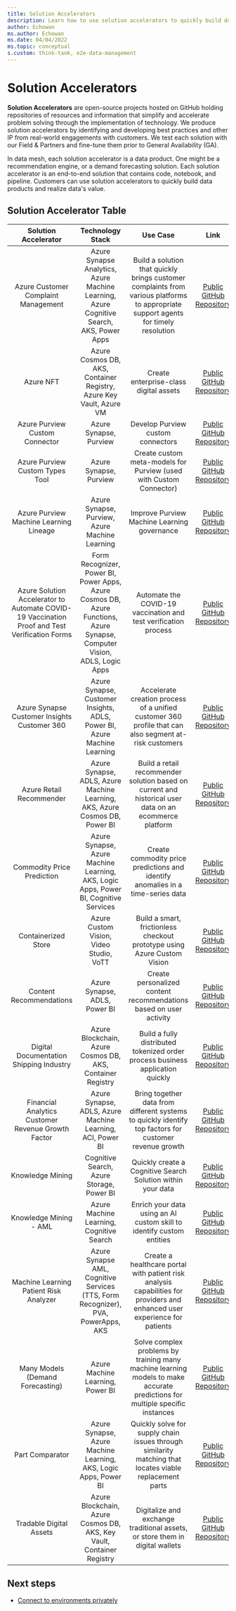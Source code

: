 ```yaml
---
title: Solution Accelerators
description: Learn how to use solution accelerators to quickly build data product.
author: Echowan 
ms.author: Echowan
ms.date: 04/04/2022
ms.topic: conceptual
s.custom: think-tank, e2e-data-management
---
```


# Solution Accelerators

**Solution Accelerators** are open-source projects hosted on GitHub holding repositories of resources and information that simplify and accelerate problem solving through the implementation of technology. We produce solution accelerators by identifying and developing best practices and other IP from real-world engagements with customers. We test each solution with our Field & Partners and fine-tune them prior to General Availability (GA).

In data mesh, each solution accelerator is a data product. One might be a recommendation engine, or a demand forecasting solution. Each solution accelerator is an end-to-end solution that contains code, notebook, and pipeline. Customers can use solution accelerators to quickly build data products and realize data's value.

## Solution Accelerator Table

|**Solution Accelerator**                                                                       | **Technology Stack**                                                                                                    | **Use Case**                                                                                                                          | **Link**                                                               |
|:---------------------------------------------------------------------------------------------:|:-----------------------------------------------------------------------------------------------------------------------:|:-------------------------------------------------------------------------------------------------------------------------------------:|:----------------------------------------------------------------------:|
| Azure Customer Complaint Management                                                           | Azure Synapse Analytics, Azure Machine Learning, Azure Cognitive Search, AKS, Power Apps                                | Build a solution that quickly brings customer complaints from various platforms to appropriate support agents for timely resolution | [Public GitHub Repository](https://aka.ms/CustomerComplaintManagement) |
| Azure NFT                                                                                     | Azure Cosmos DB, AKS, Container Registry, Azure Key Vault, Azure VM                                                     | Create enterprise-class digital assets                                                                                                | [Public GitHub Repository](https://aka.ms/NFT_SA)                      |
| Azure Purview Custom Connector                                                                | Azure Synapse, Purview                                                                                                  | Develop Purview custom connectors                                                                                                     | [Public GitHub Repository](https://aka.ms/PurviewCustomConnector)      |
| Azure Purview Custom Types Tool                                                               | Azure Synapse, Purview                                                                                                  | Create custom meta-models for Purview (used with Custom Connector)                                                                    | [Public GitHub Repository](https://aka.ms/PurviewCustomTypesTool)      |
| Azure Purview Machine Learning Lineage                                                        | Azure Synapse, Purview, Azure Machine Learning                                                                          | Improve Purview Machine Learning governance                                                                                           | [Public GitHub Repository](https://aka.ms/PurviewMLLineage)            |
| Azure Solution Accelerator to Automate COVID-19 Vaccination Proof and Test Verification Forms | Form Recognizer, Power BI, Power Apps, Azure Cosmos DB, Azure Functions, Azure Synapse, Computer Vision, ADLS, Logic Apps | Automate the COVID-19 vaccination and test verification process                                                                       | [Public GitHub Repository](https://aka.ms/CovidFormsAutomationSA)      |
| Azure Synapse Customer Insights Customer 360                                                  | Azure Synapse, Customer Insights, ADLS, Power BI, Azure Machine Learning                                                | Accelerate creation process of a unified customer 360 profile that can also segment at-risk customers                             | [Public GitHub Repository](https://aka.ms/Customer360SA)               |
| Azure Retail Recommender                                                                      | Azure Synapse, ADLS, Azure Machine Learning, AKS, Azure Cosmos DB, Power BI                                                   | Build a retail recommender solution based on current and historical user data on an ecommerce platform                                | [Public GitHub Repository](https://aka.ms/RetailRecommender)           |
| Commodity Price Prediction                                                                    | Azure Synapse, Azure Machine Learning, AKS, Logic Apps, Power BI, Cognitive Services                                    | Create commodity price predictions and identify anomalies in a time-series data                                                     | [Public GitHub Repository](https://aka.ms/CommodityPricePrediction)    |
| Containerized Store                                                                           | Azure Custom Vision, Video Studio, VoTT                                                                                 | Build a smart, frictionless checkout prototype using Azure Custom Vision                                                            | [Public GitHub Repository](https://aka.ms/ContainerizedStore)          |
| Content Recommendations                                                                       | Azure Synapse, ADLS, Power BI                                                                                           | Create personalized content recommendations based on user activity                                                                    | [Public GitHub Repository](https://aka.ms/ContentRecommender)          |
| Digital Documentation Shipping Industry                                                       | Azure Blockchain, Azure Cosmos DB, AKS, Container Registry                                                                    | Build a fully distributed tokenized order process business application quickly                                                       | [Public GitHub Repository](https://aka.ms/DigitalShippingDocs)         |
| Financial Analytics Customer Revenue Growth Factor                                            | Azure Synapse, ADLS, Azure Machine Learning, ACI, Power BI                                                              | Bring together data from different systems to quickly identify top factors for customer revenue growth                     | [Public GitHub Repository](https://aka.ms/CustomerGrowthFactor)        |
| Knowledge Mining                                                                              | Cognitive Search, Azure Storage, Power BI                                                                               | Quickly create a Cognitive Search Solution within your data                                                                           | [Public GitHub Repository](https://aka.ms/KnowledgeMiningSA)           |
| Knowledge Mining - AML                                                                        | Azure Machine Learning, Cognitive Search                                                                                | Enrich your data using an AI custom skill to identify custom entities                                                              | [Public GitHub Repository](https://aka.ms/KnowledgeMiningAML)          |
| Machine Learning Patient Risk Analyzer                                                        | Azure Synapse AML, Cognitive Services (TTS, Form Recognizer), PVA, PowerApps, AKS                                       | Create a healthcare portal with patient risk analysis capabilities for providers and enhanced user experience for patients            | [Public GitHub Repository](https://aka.ms/PatientRiskAnalyzerSA)       |
| Many Models (Demand Forecasting)                                                              | Azure Machine Learning, Power BI                                                                                        | Solve complex problems by training many machine learning models to make accurate predictions for multiple specific instances          | [Public GitHub Repository](https://aka.ms/ManyModels)                  |
| Part Comparator                                                                               | Azure Synapse, Azure Machine Learning, AKS, Logic Apps, Power BI                                                        | Quickly solve for supply chain issues through similarity matching that locates viable replacement parts                               | [Public GitHub Repository](https://aka.ms/PartComparator)              |
| Tradable Digital Assets                                                                       | Azure Blockchain, Azure Cosmos DB, AKS, Key Vault, Container Registry                                                         | Digitalize and exchange traditional assets, or store them in digital wallets                                                          | [Public GitHub Repository](https://aka.ms/TradableDigitalAssets)       |

## Next steps

- [Connect to environments privately](../../data-management/architectures/connect-to-environments-privately.md)
